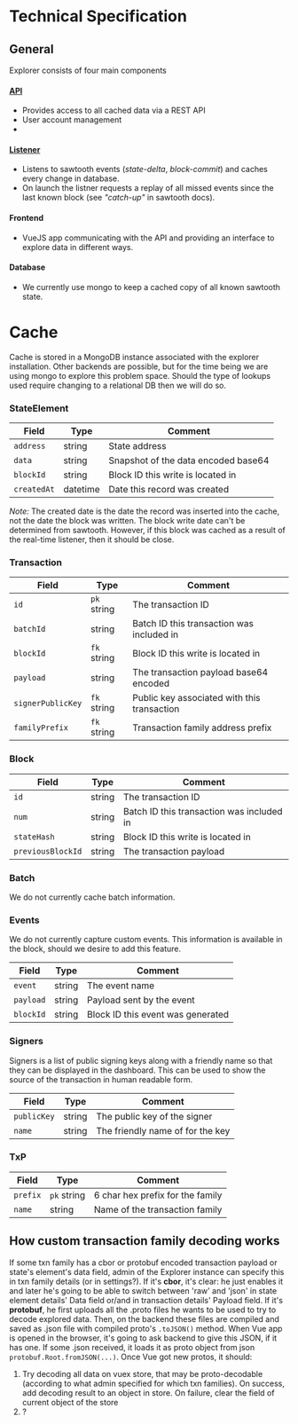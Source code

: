 # Technical Specification

## General

Explorer consists of four main components

#### [API](../api/)

* Provides access to all cached data via a REST API
* User account management
* 

#### [**Listener**](../api/)

* Listens to sawtooth events (*state-delta*, *block-commit*) and caches every change in database.
* On launch the listner requests a replay of all missed events since the last known block (see *"catch-up"* in sawtooth docs).

#### Frontend

* VueJS app communicating with the API and providing an interface to explore data in different ways.

#### Database

* We currently use mongo to keep a cached copy of all known sawtooth state.  


# Cache

Cache is stored in a MongoDB instance associated with the explorer installation.  Other backends are possible, but for the time being we are using mongo to explore this problem space.  Should the type of lookups used require changing to a relational DB then we will do so.

### StateElement

| Field       | Type     | Comment                             |
| ----------- | -------- | ----------------------------------- |
| `address`   | string   | State address                       |
| `data`      | string   | Snapshot of the data encoded base64 |             |
| `blockId`   | string   | Block ID this write is located in   |
| `createdAt` | datetime | Date this record was created        |

*Note:* The created date is the date the record was inserted into the cache, not the date 
the block was written.  The block write date can't be determined from sawtooth.  However, if
this block was cached as a result of the real-time listener, then it should be close.

### Transaction

| Field             | Type        | Comment                                     |
| ----------------- | ----------- | ------------------------------------------- |
| `id`              | `pk` string | The transaction ID                          |
| `batchId`         | string      | Batch ID this transaction was included in   |
| `blockId`         | `fk` string | Block ID this write is located in           |
| `payload`         | string      | The transaction payload base64 encoded      |
| `signerPublicKey` | `fk` string | Public key associated with this transaction |
| `familyPrefix` | `fk` string | Transaction family address prefix           |

### Block

| Field             | Type   | Comment                                   |
| ----------------- | ------ | ----------------------------------------- |
| `id`              | string | The transaction ID                        |
| `num`             | string | Batch ID this transaction was included in |
| `stateHash`       | string | Block ID this write is located in         |
| `previousBlockId` | string | The transaction payload                   |

### Batch

We do not currently cache batch information.

### Events

We do not currently capture custom events.  This information is available in the 
block, should we desire to add this feature.

| Field     | Type   | Comment                           |
| --------- | ------ | --------------------------------- |
| `event`   | string | The event name                    |
| `payload` | string | Payload sent by the event         |
| `blockId` | string | Block ID this event was generated |

### Signers

Signers is a list of public signing keys along with a friendly 
name so that they can be displayed in the dashboard. This can 
be used to show the source of the transaction in human readable
form.

| Field       | Type   | Comment                          |
| ----------- | ------ | -------------------------------- |
| `publicKey` | string | The public key of the signer     |
| `name`      | string | The friendly name of for the key |


### TxP

| Field    | Type        | Comment                          |
| -------- | ----------- | -------------------------------- |
| `prefix` | `pk` string | 6 char hex prefix for the family |
| `name`   | string      | Name of the transaction family   |

## How custom transaction family decoding works

If some txn family has a cbor or protobuf encoded transaction payload or state's element's data field, admin of the Explorer instance can specify this in txn family details (or in settings?).
If it's **cbor**, it's clear: he just enables it and later he's going to be able to switch between 'raw' and 'json' in state element details' Data field or/and in transaction details' Payload field.
If it's **protobuf**, he first uploads all the .proto files he wants to be used to try to decode explored data. Then, on the backend these files are compiled and saved as .json file with compiled proto's `.toJSON()` method. When Vue app is opened in the browser, it's going to ask backend to give this JSON, if it has one. If some .json received, it loads it as proto object from json `protobuf.Root.fromJSON(...)`.
Once Vue got new protos, it should:

1. Try decoding all data on vuex store, that may be proto-decodable (according to what admin specified for which txn families). On success, add decoding result to an object in store. On failure, clear the field of current object of the store
2. ?
